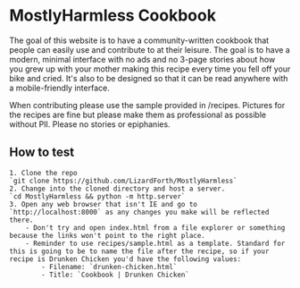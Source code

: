 # MostlyHarmless Cookbook
The goal of this website is to have a community-written cookbook that people can easily use and contribute to at their leisure. The goal is to have a modern, minimal interface with no ads and no 3-page stories about how you grew up with your mother making this recipe every time you fell off your bike and cried. It's also to be designed so that it can be read anywhere with a mobile-friendly interface.

When contributing please use the sample provided in /recipes. Pictures for the recipes are fine but please make them as professional as possible without PII. Please no stories or epiphanies.

## How to test

	1. Clone the repo
	`git clone https://github.com/LizardForth/MostlyHarmless`
	2. Change into the cloned directory and host a server.
	`cd MostlyHarmless && python -m http.server`
	3. Open any web browser that isn't IE and go to `http://localhost:8000` as any changes you make will be reflected there.
		- Don't try and open index.html from a file explorer or something because the links won't point to the right place.
		- Reminder to use recipes/sample.html as a template. Standard for this is going to be to name the file after the recipe, so if your recipe is Drunken Chicken you'd have the following values:
			- Filename: `drunken-chicken.html`
			- Title: `Cookbook | Drunken Chicken`
